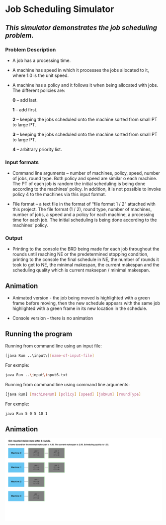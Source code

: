 # Job Scheduling Simulator

## _This simulator demonstrates the job scheduling problem._

### Problem Description

- A job has a processing time.

- A machine has speed in which it processes the jobs allocated to it, where 1.0 is the unit speed.

- A machine has a policy and it follows it when being allocated with jobs. The different policies are:

  **0** – add last.

  **1** – add first.

  **2** – keeping the jobs scheduled onto the machine sorted from small PT to large PT.

  **3** – keeping the jobs scheduled onto the machine sorted from small PT to large PT.

  **4** – arbitrary priority list.

### Input formats

- Command line arguments – number of machines, policy, speed, number of jobs, round type.
  Both policy and speed are similar o each machine. The PT of each job is random the initial scheduling is
  being done according to the machines’ policy. In addition, it is not possible to invoke policy 4 to the
  machines via this input format.

- File format – a text file in the format of “file format 1 / 2” attached with this project.
  The file format (1 / 2), round type, number of machines, number of jobs, a speed and a policy for each machine,
  a processing time for each job. The initial scheduling is being done according to the machines’ policy.

### Output

- Printing to the console the BRD being made for each job throughout the rounds until reaching NE or the
  predetermined stopping condition, printing to the console the final schedule in NE, the number of rounds it
  took to get to NE, the minimal makespan, the current makespan and the scheduling quality which is current
  maksepan / minimal makespan.

## Animation

- Animated version - the job being moved is highlighted with a green frame before moving, then the new schedule appears with the
  same job highlighted with a green frame in its new location in the schedule.

- Console version - there is no animation

## Running the program

Running from command line using an input file:

```sh
[java Run ..\input\][name-of-input-file]
```

For exmple:

```sh
java Run ..\input\input6.txt
```

Running from command line using command line arguments:

```sh
[java Run] [machineNum] [policy] [speed] [jobNum] [roundType]
```

For exmple:

```sh
java Run 5 0 5 10 1
```

## Animation

<!-- <video src="./input7.mp4" width="640" height="360" controls></video> -->

![Simulator Screenshot](./archive/input7-screenshot.png)
